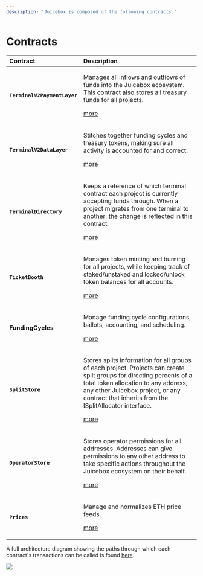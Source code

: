 ```yaml
---
description: 'Juicebox is composed of the following contracts:'
---
```


# Contracts



<table>
  <thead>
    <tr>
      <th style="text-align:left">Contract</th>
      <th style="text-align:left">Description</th>
    </tr>
  </thead>
  <tbody>
    <tr>
      <td style="text-align:left"><b><code>TerminalV2PaymentLayer</code></b>
      </td>
      <td style="text-align:left">
        <p>Manages all inflows and outflows of funds into the Juicebox ecosystem.
          This contract also stores all treasury funds for all projects.</p>
        <p></p>
        <p><a href="terminalv2paymentlayer/">more</a>
        </p>
      </td>
    </tr>
    <tr>
      <td style="text-align:left"><b><code>TerminalV2DataLayer</code></b>
      </td>
      <td style="text-align:left">
        <p>Stitches together funding cycles and treasury tokens, making sure all
          activity is accounted for and correct.</p>
        <p></p>
        <p><a href="terminalv2datalayer/">more</a>
        </p>
      </td>
    </tr>
    <tr>
      <td style="text-align:left"><b><code>TerminalDirectory</code></b>
      </td>
      <td style="text-align:left">
        <p>Keeps a reference of which terminal contract each project is currently
          accepting funds through. When a project migrates from one terminal to another,
          the change is reflected in this contract.</p>
        <p></p>
        <p><a href="terminaldirectory/">more</a>
        </p>
      </td>
    </tr>
    <tr>
      <td style="text-align:left"><b><code>TicketBooth</code></b>
      </td>
      <td style="text-align:left">
        <p>Manages token minting and burning for all projects, while keeping track
          of staked/unstaked and locked/unlock token balances for all accounts.</p>
        <p></p>
        <p><a href="ticketbooth/">more</a>
        </p>
      </td>
    </tr>
    <tr>
      <td style="text-align:left"><b>FundingCycles</b>
      </td>
      <td style="text-align:left">
        <p>Manage funding cycle configurations, ballots, accounting, and scheduling.</p>
        <p></p>
        <p><a href="fundingcycles/">more</a>
        </p>
      </td>
    </tr>
    <tr>
      <td style="text-align:left"><b><code>SplitStore</code></b>
      </td>
      <td style="text-align:left">
        <p>Stores splits information for all groups of each project. Projects can
          create split groups for directing percents of a total token allocation
          to any address, any other Juicebox project, or any contract that inherits
          from the ISplitAllocator interface.</p>
        <p></p>
        <p><a href="splitstore/">more</a>
        </p>
      </td>
    </tr>
    <tr>
      <td style="text-align:left"><b><code>OperatorStore</code></b>
      </td>
      <td style="text-align:left">
        <p>Stores operator permissions for all addresses. Addresses can give permissions
          to any other address to take specific actions throughout the Juicebox ecosystem
          on their behalf.</p>
        <p></p>
        <p><a href="operatorstore/">more</a>
        </p>
      </td>
    </tr>
    <tr>
      <td style="text-align:left"><b><code>Prices</code></b>
      </td>
      <td style="text-align:left">
        <p>Manage and normalizes ETH price feeds.</p>
        <p></p>
        <p><a href="prices/">more</a>
        </p>
      </td>
    </tr>
  </tbody>
</table>

A full architecture diagram showing the paths through which each contract's transactions can be called is found [here](https://www.figma.com/file/YIf64bRfSXjCDSPb49uAwv/Juicebox-Technical-Docs-Copy?node-id=262%3A8).

![](../../.gitbook/assets/architecture%20%282%29.png)

